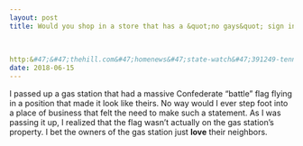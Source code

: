 ```yaml
---
layout: post
title: Would you shop in a store that has a &quot;no gays&quot; sign in the window? A hardware store has put up such a sign after the Supreme Court ruled in favor of a Colorado baker who refused to make a wedding cake for a same-sex couple.
    
        
    
http:&#47;&#47;thehill.com&#47;homenews&#47;state-watch&#47;391249-tennessee-store-puts-no-gays-allowed-sign-back-up-after-supreme-court-cake-ruling
date: 2018-06-15
---
```


<p>I passed up a gas station that had a massive Confederate “battle” flag flying in a position that made it look like theirs. No way would I ever step foot into a place of business that felt the need to make such a statement. As I was passing it up, I realized that the flag wasn’t actually on the gas station’s property. I bet the owners of the gas station just <b>love</b> their neighbors.</p>
